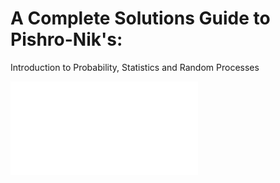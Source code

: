 # A Complete Solutions Guide to Pishro-Nik's:
Introduction to Probability, Statistics and Random Processes

![book_cover](/book_cover/book_cover.pdf)
